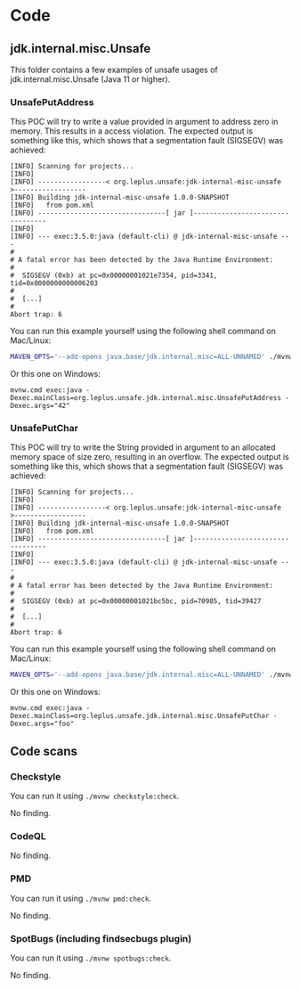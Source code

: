 # Code

## jdk.internal.misc.Unsafe

This folder contains a few examples of unsafe usages of
jdk.internal.misc.Unsafe (Java 11 or higher).

### UnsafePutAddress

This POC will try to write a value provided in argument to address
zero in memory. This results in a access violation. The
expected output is something like this, which shows that a
segmentation fault (SIGSEGV) was achieved:

```text
[INFO] Scanning for projects...
[INFO]
[INFO] -----------------< org.leplus.unsafe:jdk-internal-misc-unsafe >------------------
[INFO] Building jdk-internal-misc-unsafe 1.0.0-SNAPSHOT
[INFO]   from pom.xml
[INFO] --------------------------------[ jar ]---------------------------------
[INFO]
[INFO] --- exec:3.5.0:java (default-cli) @ jdk-internal-misc-unsafe ---
#
# A fatal error has been detected by the Java Runtime Environment:
#
#  SIGSEGV (0xb) at pc=0x00000001021e7354, pid=3341, tid=0x0000000000006203
#
#  [...]
#
Abort trap: 6
```

You can run this example yourself using the following shell command on Mac/Linux:

```bash
MAVEN_OPTS='--add-opens java.base/jdk.internal.misc=ALL-UNNAMED' ./mvnw exec:java -Dexec.mainClass=org.leplus.unsafe.jdk.internal.misc.UnsafePutAddress -Dexec.args="42"
```

Or this one on Windows:

```batch
mvnw.cmd exec:java -Dexec.mainClass=org.leplus.unsafe.jdk.internal.misc.UnsafePutAddress -Dexec.args="42"
```

### UnsafePutChar

This POC will try to write the String provided in argument to an
allocated memory space of size zero, resulting in an overflow. The
expected output is something like this, which shows that a
segmentation fault (SIGSEGV) was achieved:

```text
[INFO] Scanning for projects...
[INFO]
[INFO] -----------------< org.leplus.unsafe:jdk-internal-misc-unsafe >------------------
[INFO] Building jdk-internal-misc-unsafe 1.0.0-SNAPSHOT
[INFO]   from pom.xml
[INFO] --------------------------------[ jar ]---------------------------------
[INFO]
[INFO] --- exec:3.5.0:java (default-cli) @ jdk-internal-misc-unsafe ---
#
# A fatal error has been detected by the Java Runtime Environment:
#
#  SIGSEGV (0xb) at pc=0x00000001021bc5bc, pid=70985, tid=39427
#
#  [...]
#
Abort trap: 6
```

You can run this example yourself using the following shell command on Mac/Linux:

```bash
MAVEN_OPTS='--add-opens java.base/jdk.internal.misc=ALL-UNNAMED' ./mvnw exec:java -Dexec.mainClass=org.leplus.unsafe.jdk.internal.misc.UnsafePutChar -Dexec.args="foo"
```

Or this one on Windows:

```batch
mvnw.cmd exec:java -Dexec.mainClass=org.leplus.unsafe.jdk.internal.misc.UnsafePutChar -Dexec.args="foo"
```

## Code scans

### Checkstyle

You can run it using `./mvnw checkstyle:check`.

No finding.

### CodeQL

No finding.

### PMD

You can run it using `./mvnw pmd:check`.

No finding.

### SpotBugs (including findsecbugs plugin)

You can run it using `./mvnw spotbugs:check`.

No finding.
